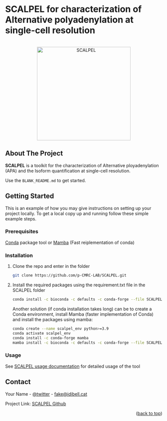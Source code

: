 

SCALPEL for characterization of Alternative polyadenylation  at single-cell resolution
======================================================================================


<!-- PROJECT LOGO -->
<br />
<div align="center">
  <a href="https://github.com/othneildrew/Best-README-Template">
    <img src="https://upload.wikimedia.org/wikipedia/commons/thumb/b/ba/Dessin_scalpel.svg/1200px-Dessin_scalpel.svg.png" alt="SCALPEL" width="300" height="300">
  </a>
</div>




<!-- ABOUT THE PROJECT -->
## About The Project

**SCALPEL** is a toolkit for the characterization of Alternative ployadenylation (APA) and the Isoform quantification at single-cell resolution.

Use the `BLANK_README.md` to get started.


<!-- GETTING STARTED -->
## Getting Started

This is an example of how you may give instructions on setting up your project locally.
To get a local copy up and running follow these simple example steps.

### Prerequisites

[Conda](https://www.anaconda.com/) package tool or [Mamba](https://github.com/mamba-org/mamba) (Fast reiplementation of conda)

### Installation

1. Clone the repo and enter in the folder
   ```sh
   git clone https://github.com/p-CMRC-LAB/SCALPEL.git
   ```
2. Install the required packages using the requirement.txt file in the SCALPEL folder
   ```sh
   conda install -c bioconda -c defaults -c conda-forge --file SCALPEL/requirements.txt
   ```
   
   Another solution (if conda installation takes long) can be to create a Conda environment, install Mamba (faster implementation of Conda) and install the packages using mamba:
   ```sh
   conda create --name scalpel_env python>=3.9
   conda activate scalpel_env
   conda install -c conda-forge mamba
   mamba install -c bioconda -c defaults -c conda-forge --file SCALPEL/requirements.txt
   ```

### Usage


See [SCALPEL usage documentation](https://readthedoctest-franz.readthedocs.io/en/latest/scRNAseq_10X.html) for detailed usage of the tool



<!-- CONTACT -->
## Contact

Your Name - [@twitter](https://twitter.com/aerodx5) - fake@idibell.cat

Project Link: [SCALPEL Github](https://github.com/p-CMRC-LAB/SCALPEL)

<p align="right">(<a href="#readme-top">back to top</a>)</p>

